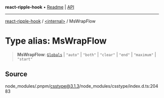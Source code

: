 **react-ripple-hook** • [Readme](../../README.md) \| [API](../../globals.md)

---

[react-ripple-hook](../../README.md) / [\<internal\>](../README.md) / MsWrapFlow

# Type alias: MsWrapFlow

> **MsWrapFlow**: [`Globals`](Globals.md) \| `"auto"` \| `"both"` \| `"clear"` \| `"end"` \| `"maximum"` \| `"start"`

## Source

node_modules/.pnpm/csstype@3.1.3/node_modules/csstype/index.d.ts:20483
